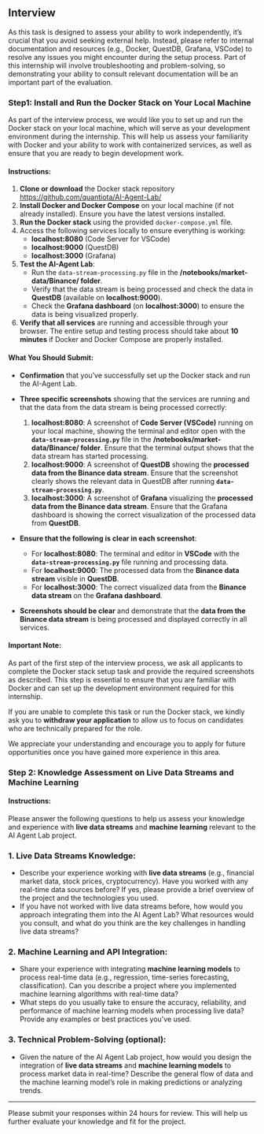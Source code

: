 
## Interview

As this task is designed to assess your ability to work independently, it’s crucial that you avoid seeking external help. Instead, please refer to internal documentation and resources (e.g., Docker, QuestDB, Grafana, VSCode) to resolve any issues you might encounter during the setup process. Part of this internship will involve troubleshooting and problem-solving, so demonstrating your ability to consult relevant documentation will be an important part of the evaluation.


### Step1: Install and Run the Docker Stack on Your Local Machine

As part of the interview process, we would like you to set up and run the Docker stack on your local machine, which will serve as your development environment during the internship. This will help us assess your familiarity with Docker and your ability to work with containerized services, as well as ensure that you are ready to begin development work.

#### Instructions:
1. **Clone or download** the Docker stack repository 
 https://github.com/quantiota/AI-Agent-Lab/
2. **Install Docker and Docker Compose** on your local machine (if not already installed). Ensure you have the latest versions installed.
3. **Run the Docker stack** using the provided `docker-compose.yml` file.
4. Access the following services locally to ensure everything is working:
   - **localhost:8080** (Code Server for VSCode)
   - **localhost:9000** (QuestDB)
   - **localhost:3000** (Grafana)
5. **Test the AI-Agent Lab**:
   - Run the `data-stream-processing.py` file in the **/notebooks/market-data/Binance/ folder**.
   - Verify that the data stream is being processed and check the data in **QuestDB** (available on **localhost:9000**).
   - Check the **Grafana dashboard** (on **localhost:3000**) to ensure the data is being visualized properly.
6. **Verify that all services** are running and accessible through your browser. The entire setup and testing process should take about **10 minutes** if Docker and Docker Compose are properly installed.


#### What You Should Submit:
- **Confirmation** that you’ve successfully set up the Docker stack and run the AI-Agent Lab.
- **Three specific screenshots** showing that the services are running and that the data from the data stream is being processed correctly:
  1. **localhost:8080**: A screenshot of **Code Server (VSCode)** running on your local machine, showing the terminal and editor open with the **`data-stream-processing.py`** file in the **/notebooks/market-data/Binance/ folder**. Ensure that the terminal output shows that the data stream has started processing.
  2. **localhost:9000**: A screenshot of **QuestDB** showing the **processed data from the Binance data stream**. Ensure that the screenshot clearly shows the relevant data in QuestDB after running **`data-stream-processing.py`**.
  3. **localhost:3000**: A screenshot of **Grafana** visualizing the **processed data from the Binance data stream**. Ensure that the Grafana dashboard is showing the correct visualization of the processed data from **QuestDB**.

- **Ensure that the following is clear in each screenshot**:
   - For **localhost:8080**: The terminal and editor in **VSCode** with the **`data-stream-processing.py`** file running and processing data.
   - For **localhost:9000**: The processed data from the **Binance data stream** visible in **QuestDB**.
   - For **localhost:3000**: The correct visualized data from the **Binance data stream** on the **Grafana dashboard**.

- **Screenshots should be clear** and demonstrate that the **data from the Binance data stream** is being processed and displayed correctly in all services.




 #### Important Note:

As part of the first step of the interview process, we ask all applicants to complete the Docker stack setup task and provide the required screenshots as described. This step is essential to ensure that you are familiar with Docker and can set up the development environment required for this internship.

If you are unable to complete this task or run the Docker stack, we kindly ask you to **withdraw your application** to allow us to focus on candidates who are technically prepared for the role.

We appreciate your understanding and encourage you to apply for future opportunities once you have gained more experience in this area.


### Step 2: Knowledge Assessment on Live Data Streams and Machine Learning

#### Instructions:

Please answer the following questions to help us assess your knowledge and experience with **live data streams** and **machine learning** relevant to the AI Agent Lab project.

### 1. Live Data Streams Knowledge:
- Describe your experience working with **live data streams** (e.g., financial market data, stock prices, cryptocurrency). Have you worked with any real-time data sources before? If yes, please provide a brief overview of the project and the technologies you used.
- If you have not worked with live data streams before, how would you approach integrating them into the AI Agent Lab? What resources would you consult, and what do you think are the key challenges in handling live data streams?

### 2. Machine Learning and API Integration:
- Share your experience with integrating **machine learning models** to process real-time data (e.g., regression, time-series forecasting, classification). Can you describe a project where you implemented machine learning algorithms with real-time data?
- What steps do you usually take to ensure the accuracy, reliability, and performance of machine learning models when processing live data? Provide any examples or best practices you've used.

### 3. Technical Problem-Solving (optional):
- Given the nature of the AI Agent Lab project, how would you design the integration of **live data streams** and **machine learning models** to process market data in real-time? Describe the general flow of data and the machine learning model’s role in making predictions or analyzing trends.

---

Please submit your responses within 24 hours for review. This will help us further evaluate your knowledge and fit for the project.
